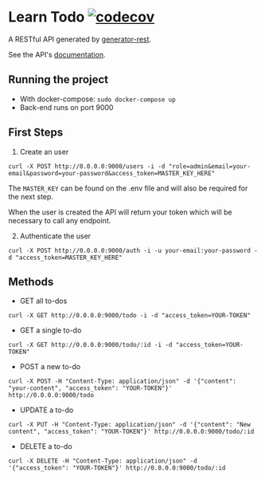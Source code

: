 # Learn Todo [![codecov](https://codecov.io/gh/giseleml/learn-todo/branch/main/graph/badge.svg?token=XOPPZ88D3A)](https://codecov.io/gh/giseleml/learn-todo)

A RESTful API generated by [generator-rest](https://github.com/diegohaz/generator-rest).

See the API's [documentation](DOCS.md).

## Running the project
- With docker-compose: `sudo docker-compose up`
- Back-end runs on port 9000

## First Steps
1) Create an user

`curl -X POST http://0.0.0.0:9000/users -i -d "role=admin&email=your-email&password=your-password&access_token=MASTER_KEY_HERE"`

The `MASTER_KEY` can be found on the .env file and will also be required for the next step.


When the user is created the API will return your token which will be necessary to call any endpoint.

2) Authenticate the user 

`curl -X POST http://0.0.0.0:9000/auth -i -u your-email:your-password -d "access_token=MASTER_KEY_HERE"`

## Methods

- GET all to-dos

`curl -X GET http://0.0.0.0:9000/todo -i -d "access_token=YOUR-TOKEN"`

- GET a single to-do

`curl -X GET http://0.0.0.0:9000/todo/:id -i -d "access_token=YOUR-TOKEN"`

- POST a new to-do

`curl -X POST -H "Content-Type: application/json" -d '{"content": "your-content", "access_token": "YOUR-TOKEN"}' http://0.0.0.0:9000/todo`

- UPDATE a to-do

`curl -X PUT -H "Content-Type: application/json" -d '{"content": "New content", "access_token": "YOUR-TOKEN"}' http://0.0.0.0:9000/todo/:id`

- DELETE a to-do

`curl -X DELETE -H "Content-Type: application/json" -d '{"access_token": "YOUR-TOKEN"}' http://0.0.0.0:9000/todo/:id`
